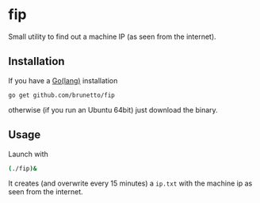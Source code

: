 # fip
Small utility to find out a machine IP (as seen from the internet). 

## Installation

If you have a [Go(lang)](https://golang.org/) installation 

```
go get github.com/brunetto/fip
```

otherwise (if you run an Ubuntu 64bit) just download the binary.

## Usage

Launch with 

```bash
(./fip)&
```

It creates (and overwrite every 15 minutes) a `ip.txt` with the machine ip as seen from the internet.

